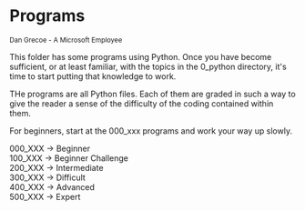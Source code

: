 # Programs
<sub>Dan Grecoe - A Microsoft Employee </sub>

This folder has some programs using Python. Once you have become sufficient, or at least familiar, with the topics in the 0_python directory, it's time to start putting that knowledge to work.   

THe programs are all Python files. Each of them are graded in such a way to give the reader a sense of the difficulty of the coding contained within them. 

For beginners, start at the 000_xxx programs and work your way up slowly. 

000_XXX -> Beginner
<br>
100_XXX -> Beginner Challenge
<br>
200_XXX -> Intermediate
<br>
300_XXX -> Difficult
<br>
400_XXX -> Advanced
<br>
500_XXX -> Expert
